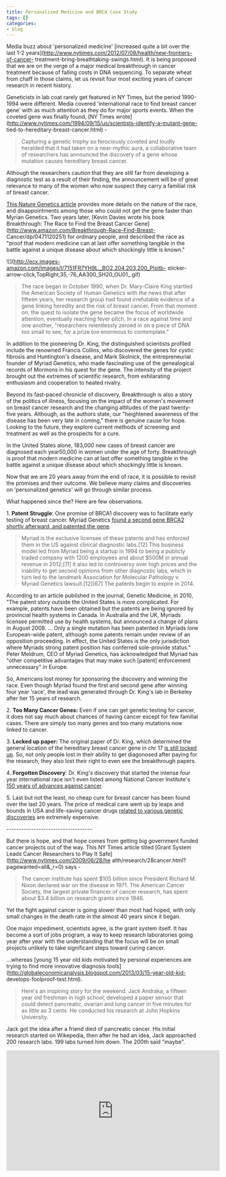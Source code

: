 ```yaml
---
title: Personalized Medicine and BRCA Case Study
tags: []
categories:
- blog
---
```

Media buzz about 'personalized medicine' [increased quite a bit over the last
1-2 years](http://www.nytimes.com/2012/07/09/health/new-frontiers-of-cancer-
treatment-bring-breathtaking-swings.html). It is being proposed that we are on
the verge of a major medical breakthrough in cancer treatment because of
falling costs in DNA sequencing. To separate wheat from chaff in those claims,
let us revisit four most exciting years of cancer research in recent history.
<!--more-->

Geneticists in lab coat rarely get featured in NY Times, but the period
1990-1994 were different. Media covered 'international race to find breast
cancer gene' with as much attention as they do for major sports events. When
the coveted gene was finally found, [NY Times
wrote](http://www.nytimes.com/1994/09/15/us/scientists-identify-a-mutant-gene-
tied-to-hereditary-breast-cancer.html) \-

> Capturing a genetic trophy so ferociously coveted and loudly heralded that
it had taken on a near-mythic aura, a collaborative team of researchers has
announced the discovery of a gene whose mutation causes hereditary breast
cancer.

Although the researchers caution that they are still far from developing a
diagnostic test as a result of their finding, the announcement will be of
great relevance to many of the women who now suspect they carry a familial
risk of breast cancer.

[This Nature Genetics
article](http://www.nature.com/ng/journal/v8/n2/pdf/ng1094-105.pdf) provides
more details on the nature of the race, and disappointments among those who
could not get the gene faster than Myrian Genetics. Two years later, [Kevin
Davies wrote his book Breakthrough: The Race to Find the Breast Cancer
Gene](http://www.amazon.com/Breakthrough-Race-Find-Breast-
Cancer/dp/0471120251) for ordinary people, and described the race as "proof
that modern medicine can at last offer something tangible in the battle
against a unique disease about which shockingly little is known."

![](http://ecx.images-amazon.com/images/I/7151FR7YH9L._BO2,204,203,200_PIsitb-
sticker-arrow-click,TopRight,35,-76_AA300_SH20_OU01_.gif)

> The race began in October 1990, when Dr. Mary-Claire King startled the
American Society of Human Genetics with the news that after fifteen years, her
research group had found irrefutable evidence of a gene linking heredity and
the risk of breast cancer. From that moment on, the quest to isolate the gene
became the focus of worldwide attention, eventually reaching fever pitch. In a
race against time and one another, "researchers relentlessly zeroed in on a
piece of DNA too small to see, for a prize too enormous to contemplate."

In addition to the pioneering Dr. King, the distinguished scientists profiled
include the renowned Francis Collins, who discovered the genes for cystic
fibrosis and Huntington's disease, and Mark Skolnick, the entrepreneurial
founder of Myriad Genetics, who made fascinating use of the genealogical
records of Mormons in his quest for the gene. The intensity of the project
brought out the extremes of scientific research, from exhilarating enthusiasm
and cooperation to heated rivalry.

Beyond its fast-paced chronicle of discovery, Breakthrough is also a story of
the politics of illness, focusing on the impact of the women's movement on
breast cancer research and the changing attitudes of the past twenty-five
years. Although, as the authors state, our "heightened awareness of the
disease has been very late in coming," there is genuine cause for hope.
Looking to the future, they explore current methods of screening and treatment
as well as the prospects for a cure.

In the United States alone, 183,000 new cases of breast cancer are diagnosed
each year50,000 in women under the age of forty. Breakthrough is proof that
modern medicine can at last offer something tangible in the battle against a
unique disease about which shockingly little is known.

Now that we are 20 years away from the end of race, it is possible to revisit
the promises and their outcome. We believe many claims and discoveries on
'personalized genetics' will go through similar process.

What happened since the? Here are few observations.

1\. **Patent Struggle**: One promise of BRCA1 discovery was to facilitate
early testing of breast cancer. Myriad Genetics [found a second gene BRCA2
shortly afterward, and patented the gene](http://en.wikipedia.org/wiki/BRCA2).

> Myriad is the exclusive licensee of these patents and has enforced them in
the US against clinical diagnostic labs.[12] This business model led from
Myriad being a startup in 1994 to being a publicly traded company with 1200
employees and about $500M in annual revenue in 2012;[11] it also led to
controversy over high prices and the inability to get second opinions from
other diagnostic labs, which in turn led to the landmark Association for
Molecular Pathology v. Myriad Genetics lawsuit.[12][67] The patents begin to
expire in 2014.

According to an article published in the journal, Genetic Medicine, in 2010,
"The patent story outside the United States is more complicated. For example,
patents have been obtained but the patents are being ignored by provincial
health systems in Canada. In Australia and the UK, Myriads licensee permitted
use by health systems, but announced a change of plans in August 2008. ...
Only a single mutation has been patented in Myriads lone European-wide patent,
although some patents remain under review of an opposition proceeding. In
effect, the United States is the only jurisdiction where Myriads strong patent
position has conferred sole-provide status." Peter Meldrum, CEO of Myriad
Genetics, has acknowledged that Myriad has "other competitive advantages that
may make such [patent] enforcement unnecessary" in Europe.

So, Americans lost money for sponsoring the discovery and winning the race.
Even though Myriad found the first and second gene after winning four year
'race', the lead was generated through Dr. King's lab in Berkeley after her 15
years of research.

2\. **Too Many Cancer Genes:** Even if one can get genetic testing for cancer,
it does not say much about chances of having cancer except for few familial
cases. There are simply too many genes and too many mutations now linked to
cancer.

3\. **Locked up paper:** The original paper of Dr. King, which determined the
general location of the hereditary breast cancer gene in chr 17 [is still
locked up](http://www.sciencemag.org/content/250/4988/1684). So, not only
people lost in their ability to get diagonosed after paying for the research,
they also lost their right to even see the breakthrough papers.

4\. **Forgotten Discovery**: Dr. King's discovery that started the intense
four year international race isn't even listed among National Cancer
Institute's [150 years of advances against
cancer](http://www.cancer.gov/aboutnci/overview/150-years-advances/page8).

5\. Last but not the least, no cheap cure for breast cancer has been found
over the last 20 years. The price of medical care went up by leaps and bounds
in USA and life-saving cancer drugs [related to various genetic
discoveries](http://en.wikipedia.org/wiki/HER2/neu) are extremely expensive.

\-----------------------------------

But there is hope, and that hope comes from getting big government funded
cancer projects out of the way. This NY Times article titled [Grant System
Leads Cancer Researchers to Play It Safe](http://www.nytimes.com/2009/06/28/he
alth/research/28cancer.html?pagewanted=all&_r=0) says -

> The cancer institute has spent $105 billion since President Richard M. Nixon
declared war on the disease in 1971. The American Cancer Society, the largest
private financer of cancer research, has spent about $3.4 billion on research
grants since 1946.

Yet the fight against cancer is going slower than most had hoped, with only
small changes in the death rate in the almost 40 years since it began.

One major impediment, scientists agree, is the grant system itself. It has
become a sort of jobs program, a way to keep research laboratories going year
after year with the understanding that the focus will be on small projects
unlikely to take significant steps toward curing cancer.

...whereas [young 15 year old kids motivated by personal experiences are
trying to find more innovative diagnosis
tools](http://globaleconomicanalysis.blogspot.com/2013/03/15-year-old-kid-
develops-foolproof-test.html).

> Here's an inspiring story for the weekend. Jack Andraka, a fifteen year old
freshman in high school, developed a paper sensor that could detect
pancreatic, ovarian and lung cancer in five minutes for as little as 3 cents.
He conducted his research at John Hopkins University.

Jack got the idea after a friend died of pancreatic cancer. His initial
research started on Wikepedia, then after he had an idea, Jack approached 200
research labs. 199 labs turned him down. The 200th said "maybe".

<iframe width="560" height="315" src="http://www.youtube.com/embed/n9yuAhusVts" frameborder="0"> </iframe>
